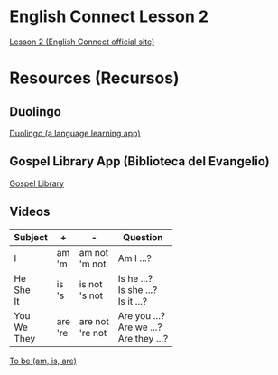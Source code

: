 # English Connect Lesson 2 

<a href="https://rise.articulate.com/share/itxCd1fxmvi8vmPwszG1As-C3eOBBLSA#/lessons/Zzac-XFL2STFH3HSttZvZDWsfMnUoZS3">Lesson 2 (English Connect official site)</a>

# Resources (Recursos)

## Duolingo

<a href="https://www.duolingo.com/">Duolingo (a language learning app)</a>

## Gospel Library App (Biblioteca del Evangelio)

<a href="https://www.churchofjesuschrist.org/learn/mobile-applications/gospel-library">Gospel Library</a>


## Videos

|Subject| + | - | Question |
|-------|---|---|----------|
|I      | am<BR>'m| am not<BR>'m not | Am I ...? |
|He<BR>She<BR>It | is<BR>'s| is not<BR>'s not | Is he ...?<BR> Is she ...?<BR> Is it ...? |
|You<BR>We<BR>They | are<BR>'re| are not<BR>'re not | Are you ...?<BR> Are we ...?<BR> Are they ...? |

<a href="https://www.youtube.com/watch?v=YAELd7I6-7Y">To be (am, is, are)</a>
